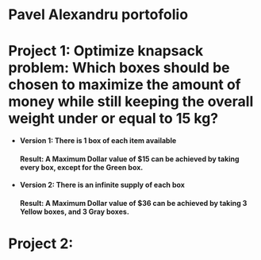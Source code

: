 # Pavel Alexandru portofolio

# Project 1: Optimize knapsack problem: Which boxes should be chosen to maximize the amount of money while still keeping the overall weight under or equal to 15 kg? 
- **Version 1: There is 1 box of each item available**
  #### Result: A Maximum Dollar value of $15 can be achieved by taking every box, except for the Green box.

- **Version 2: There is an infinite supply of each box**
  #### Result: A Maximum Dollar value of $36 can be achieved by taking 3 Yellow boxes, and 3 Gray boxes.
  
# Project 2: 
  
